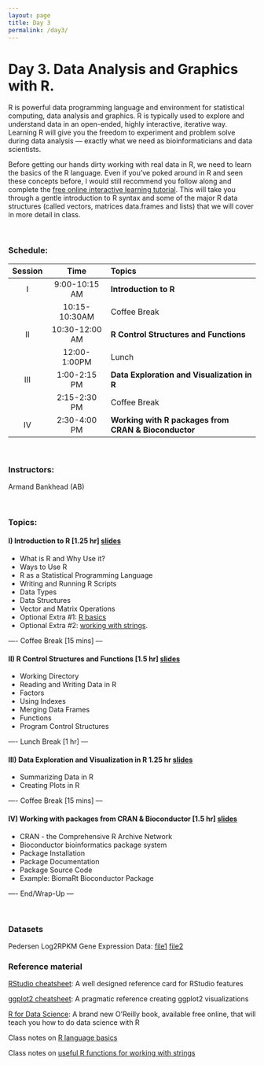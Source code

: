 ```yaml
---
layout: page
title: Day 3
permalink: /day3/
---
```


# Day 3. Data Analysis and Graphics with R.

R is powerful data programming language and environment for statistical computing, data analysis and graphics. R is typically used to explore and understand data in an open-ended, highly interactive, iterative way. Learning R will give you the freedom to experiment and problem solve during data analysis — exactly what we need as bioinformaticians and data scientists.

Before getting our hands dirty working with real data in R, we need to learn the basics of the R language. Even if you’ve poked around in R and seen these concepts before, I would still recommend you follow along and complete the [free online interactive learning tutorial](https://www.datacamp.com). This will take you through a gentle introduction to R syntax and some of the major R data structures (called vectors, matrices data.frames and lists) that we will cover in more detail in class. 

<br>

### Schedule:

| Session | Time           | Topics                   | 
| :-----: |:--------------:| :----------------------- | 
| I       | 9:00-10:15 AM  | **Introduction to R** | 
|         | 10:15-10:30AM  | Coffee Break             | 
| II      | 10:30-12:00 AM | **R Control Structures and Functions** | 
|         | 12:00-1:00PM   | Lunch                    | 
| III     | 1:00-2:15 PM   | **Data Exploration and Visualization in R** | 
|         | 2:15-2:30 PM   | Coffee Break             | 
| IV      | 2:30-4:00 PM   | **Working with R packages from CRAN & Bioconductor** | 

<br>

### Instructors:
Armand Bankhead (AB)

<br>

### Topics:

#### I)   Introduction to R [1.25 hr] [slides](../class-material/slides_day3-1_R-introductionV2.pdf)
- What is R and Why Use it?
- Ways to Use R
- R as a Statistical Programming Language
- Writing and Running R Scripts
- Data Types
- Data Structures
- Vector and Matrix Operations
- Optional Extra #1: [R basics](https://github.com/bioboot/web-2016/blob/gh-pages/class-material/R_basics.md)
- Optional Extra #2: [working with strings](https://github.com/bioboot/web-2016/blob/gh-pages/class-material/useful_functions.md).

—- Coffee Break [15 mins] —

#### II)   R Control Structures and Functions [1.5 hr] [slides](../class-material/slides_day3-2_R-controlV3.pdf)
- Working Directory 
- Reading and Writing Data in R
- Factors
- Using Indexes
- Merging Data Frames
- Functions
- Program Control Structures


—- Lunch Break [1 hr] —

#### III)   Data Exploration and Visualization in R 1.25 hr [slides](../class-material/slides_day3-3_visualizationV3.pdf)
- Summarizing Data in R
- Creating Plots in R

—- Coffee Break [15 mins] —

#### IV)   Working with packages from CRAN & Bioconductor [1.5 hr] [slides](../class-material/slides_day3-4_R_packagesV2.pdf)
- CRAN - the Comprehensive R Archive Network
- Bioconductor bioinformatics package system
- Package Installation
- Package Documentation
- Package Source Code
- Example: BiomaRt Bioconductor Package

—- End/Wrap-Up —

<br>

### Datasets
Pedersen Log2RPKM Gene Expression Data: [file1](../class-material/pedersenLog2RPKM20180817.txt) [file2](../class-material/pedersenLog2RPKM_matrix20180817.txt)

### Reference material
[RStudio cheatsheet](http://www.rstudio.com/wp-content/uploads/2016/01/rstudio-IDE-cheatsheet.pdf):  A well designed reference card for RStudio features  

[ggplot2 cheatsheet](https://www.rstudio.com/wp-content/uploads/2015/03/ggplot2-cheatsheet.pdf): A pragmatic reference creating ggplot2 visualizations

[R for Data Science](http://r4ds.had.co.nz): A brand new O’Reilly book, available free online, that will teach you how to do data science with R  

Class notes on [R language basics](https://github.com/bioboot/web-2016/blob/gh-pages/class-material/R_basics.md)

Class notes on [useful R functions for working with strings](https://github.com/bioboot/web-2016/blob/gh-pages/class-material/useful_functions.md)
